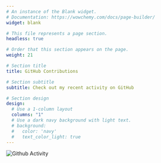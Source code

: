 ```yaml
---
# An instance of the Blank widget.
# Documentation: https://wowchemy.com/docs/page-builder/
widget: blank

# This file represents a page section.
headless: true

# Order that this section appears on the page.
weight: 21

# Section title
title: GitHub Contributions

# Section subtitle
subtitle: Check out my recent activity on GitHub

# Section design
design:
  # Use a 1-column layout
  columns: "1"
  # Use a dark navy background with light text.
  # background:
  #   color: 'navy'
  #   text_color_light: true
---
```

<img src="https://ghchart.rshah.org/523A28/BriceonWiley" alt="Github Activity">
